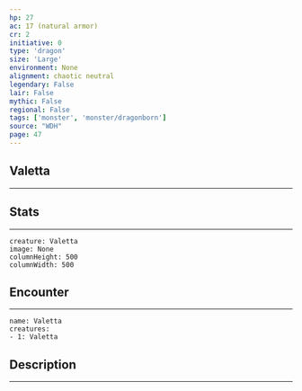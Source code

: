 ```yaml
---
hp: 27
ac: 17 (natural armor)
cr: 2
initiative: 0
type: 'dragon'    
size: 'Large'
environment: None
alignment: chaotic neutral
legendary: False
lair: False
mythic: False
regional: False
tags: ['monster', 'monster/dragonborn']
source: "WDH"
page: 47
---
```


## Valetta
---



## Stats
---

```statblock
creature: Valetta
image: None
columnHeight: 500
columnWidth: 500
```

## Encounter
---

```encounter-table
name: Valetta
creatures:
- 1: Valetta
```

## Description
---




